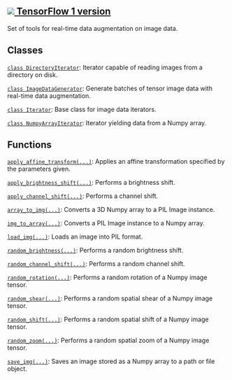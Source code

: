 [ ![](https://tensorflow.google.cn/images/tf_logo_32px.png) TensorFlow 1
version](/versions/r1.15/api_docs/python/tf/compat/v2/keras/preprocessing/image)  
---  
  
Set of tools for real-time data augmentation on image data.

## Classes

[`class
DirectoryIterator`](https://tensorflow.google.cn/api_docs/python/tf/keras/preprocessing/image/DirectoryIterator):
Iterator capable of reading images from a directory on disk.

[`class
ImageDataGenerator`](https://tensorflow.google.cn/api_docs/python/tf/keras/preprocessing/image/ImageDataGenerator):
Generate batches of tensor image data with real-time data augmentation.

[`class
Iterator`](https://tensorflow.google.cn/api_docs/python/tf/keras/preprocessing/image/Iterator):
Base class for image data iterators.

[`class
NumpyArrayIterator`](https://tensorflow.google.cn/api_docs/python/tf/keras/preprocessing/image/NumpyArrayIterator):
Iterator yielding data from a Numpy array.

## Functions

[`apply_affine_transform(...)`](https://tensorflow.google.cn/api_docs/python/tf/keras/preprocessing/image/apply_affine_transform):
Applies an affine transformation specified by the parameters given.

[`apply_brightness_shift(...)`](https://tensorflow.google.cn/api_docs/python/tf/keras/preprocessing/image/apply_brightness_shift):
Performs a brightness shift.

[`apply_channel_shift(...)`](https://tensorflow.google.cn/api_docs/python/tf/keras/preprocessing/image/apply_channel_shift):
Performs a channel shift.

[`array_to_img(...)`](https://tensorflow.google.cn/api_docs/python/tf/keras/preprocessing/image/array_to_img):
Converts a 3D Numpy array to a PIL Image instance.

[`img_to_array(...)`](https://tensorflow.google.cn/api_docs/python/tf/keras/preprocessing/image/img_to_array):
Converts a PIL Image instance to a Numpy array.

[`load_img(...)`](https://tensorflow.google.cn/api_docs/python/tf/keras/preprocessing/image/load_img):
Loads an image into PIL format.

[`random_brightness(...)`](https://tensorflow.google.cn/api_docs/python/tf/keras/preprocessing/image/random_brightness):
Performs a random brightness shift.

[`random_channel_shift(...)`](https://tensorflow.google.cn/api_docs/python/tf/keras/preprocessing/image/random_channel_shift):
Performs a random channel shift.

[`random_rotation(...)`](https://tensorflow.google.cn/api_docs/python/tf/keras/preprocessing/image/random_rotation):
Performs a random rotation of a Numpy image tensor.

[`random_shear(...)`](https://tensorflow.google.cn/api_docs/python/tf/keras/preprocessing/image/random_shear):
Performs a random spatial shear of a Numpy image tensor.

[`random_shift(...)`](https://tensorflow.google.cn/api_docs/python/tf/keras/preprocessing/image/random_shift):
Performs a random spatial shift of a Numpy image tensor.

[`random_zoom(...)`](https://tensorflow.google.cn/api_docs/python/tf/keras/preprocessing/image/random_zoom):
Performs a random spatial zoom of a Numpy image tensor.

[`save_img(...)`](https://tensorflow.google.cn/api_docs/python/tf/keras/preprocessing/image/save_img):
Saves an image stored as a Numpy array to a path or file object.

